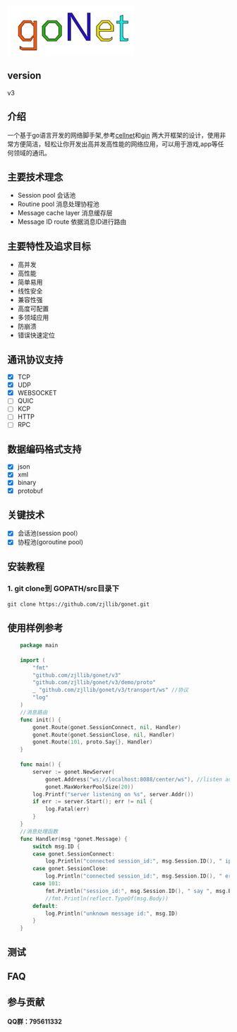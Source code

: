 
![gonetlogo](docs/logo.jpg)
## version
 v3
 
## 介绍
一个基于go语言开发的网络脚手架,参考[cellnet](https://github.com/davyxu/cellnet)和[gin](https://github.com/gin-gonic/gin) 两大开框架的设计，使用非常方便简洁，轻松让你开发出高并发高性能的网络应用，可以用于游戏,app等任何领域的通讯。

## 主要技术理念
- Session pool 会话池
- Routine pool  消息处理协程池
- Message cache layer 消息缓存层
- Message ID route 依据消息ID进行路由


## 主要特性及追求目标
- 高并发
- 高性能
- 简单易用
- 线性安全
- 兼容性强
- 高度可配置
- 多领域应用
- 防崩溃
- 错误快速定位

## 通讯协议支持
- [x] TCP
- [x] UDP
- [x] WEBSOCKET
- [ ] QUIC
- [ ] KCP
- [ ] HTTP
- [ ] RPC
## 数据编码格式支持
- [x] json
- [x] xml
- [x] binary
- [x] protobuf

## 关键技术
- [x] 会话池(session pool）
- [x] 协程池(goroutine pool)

## 安装教程
### **1.** git clone到 GOPATH/src目录下

```
git clone https://github.com/zjllib/gonet.git
```

## 使用样例参考
```go
	package main
    
    import (
    	"fmt"
    	"github.com/zjllib/gonet/v3"
    	"github.com/zjllib/gonet/v3/demo/proto"
    	_ "github.com/zjllib/gonet/v3/transport/ws" //协议
    	"log"
    )
    //消息路由
    func init() {
    	gonet.Route(gonet.SessionConnect, nil, Handler)
    	gonet.Route(gonet.SessionClose, nil, Handler)
    	gonet.Route(101, proto.Say{}, Handler)
    }
    
    func main() {
    	server := gonet.NewServer(
    		gonet.Address("ws://localhost:8088/center/ws"), //listen addr
    		gonet.MaxWorkerPoolSize(20))
    	log.Printf("server listening on %s", server.Addr())
    	if err := server.Start(); err != nil {
    		log.Fatal(err)
    	}
    }
    //消息处理函数
    func Handler(msg *gonet.Message) {
    	switch msg.ID {
    	case gonet.SessionConnect:
    		log.Println("connected session_id:", msg.Session.ID(), " ip:", msg.Session.RemoteAddr().String())
    	case gonet.SessionClose:
    		log.Println("connected session_id:", msg.Session.ID(), " error:", msg.Body)
    	case 101:
    		fmt.Println("session_id:", msg.Session.ID(), " say ", msg.Body.(*proto.Say).Content)
    		//fmt.Println(reflect.TypeOf(msg.Body))
    	default:
    		log.Println("unknown message id:", msg.ID)
    	}
    }

```


## 测试
## FAQ
## 参与贡献
#### QQ群：795611332

